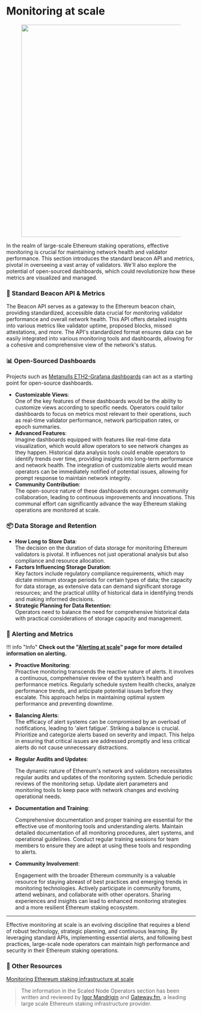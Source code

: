 # Monitoring at scale

<figure><img src="/assets/img/gitbook/image.png" alt="" width="563"><figcaption></figcaption></figure>

In the realm of large-scale Ethereum staking operations, effective monitoring is crucial for maintaining network health and validator performance. This section introduces the standard beacon API and metrics, pivotal in overseeing a vast array of validators. We'll also explore the potential of open-sourced dashboards, which could revolutionize how these metrics are visualized and managed.

### **🔢 Standard Beacon API & Metrics**

The Beacon API serves as a gateway to the Ethereum beacon chain, providing standardized, accessible data crucial for monitoring validator performance and overall network health. This API offers detailed insights into various metrics like validator uptime, proposed blocks, missed attestations, and more. The API's standardized format ensures data can be easily integrated into various monitoring tools and dashboards, allowing for a cohesive and comprehensive view of the network's status.

### **📊 Open-Sourced Dashboards**

Projects such as [Metanulls ETH2-Grafana dashboards](https://github.com/metanull-operator/eth2-grafana) can act as a starting point for open-source dashboards.

* **Customizable Views**:\
  One of the key features of these dashboards would be the ability to customize views according to specific needs. Operators could tailor dashboards to focus on metrics most relevant to their operations, such as real-time validator performance, network participation rates, or epoch summaries.
* **Advanced Features**:\
  Imagine dashboards equipped with features like real-time data visualization, which would allow operators to see network changes as they happen. Historical data analysis tools could enable operators to identify trends over time, providing insights into long-term performance and network health. The integration of customizable alerts would mean operators can be immediately notified of potential issues, allowing for prompt response to maintain network integrity.
* **Community Contribution**:\
  The open-source nature of these dashboards encourages community collaboration, leading to continuous improvements and innovations. This communal effort can significantly advance the way Ethereum staking operations are monitored at scale.

### **📦 Data Storage and Retention**

* **How Long to Store Data**:\
  The decision on the duration of data storage for monitoring Ethereum validators is pivotal. It influences not just operational analysis but also compliance and resource allocation.
* **Factors Influencing Storage Duration**:\
  Key factors include regulatory compliance requirements, which may dictate minimum storage periods for certain types of data; the capacity for data storage, as extensive data can demand significant storage resources; and the practical utility of historical data in identifying trends and making informed decisions.
* **Strategic Planning for Data Retention**:\
  Operators need to balance the need for comprehensive historical data with practical considerations of storage capacity and management.

### &#x20;**🔔 Alerting and Metrics**

!!! info "Info"
    **Check out the "**[**Alerting at scale**](../../scaled-node-operators/alerting-at-scale)**" page for more detailed information on alerting.**


* **Proactive Monitoring**:\
  Proactive monitoring transcends the reactive nature of alerts. It involves a continuous, comprehensive review of the system’s health and performance metrics. Regularly schedule system health checks, analyze performance trends, and anticipate potential issues before they escalate. This approach helps in maintaining optimal system performance and preventing downtime.
* **Balancing Alerts**:\
  The efficacy of alert systems can be compromised by an overload of notifications, leading to 'alert fatigue'. Striking a balance is crucial. Prioritize and categorize alerts based on severity and impact. This helps in ensuring that critical issues are addressed promptly and less critical alerts do not cause unnecessary distractions.
*   **Regular Audits and Updates**:

    The dynamic nature of Ethereum's network and validators necessitates regular audits and updates of the monitoring system. Schedule periodic reviews of the monitoring setup. Update alert parameters and monitoring tools to keep pace with network changes and evolving operational needs.
*   **Documentation and Training**:

    Comprehensive documentation and proper training are essential for the effective use of monitoring tools and understanding alerts. Maintain detailed documentation of all monitoring procedures, alert systems, and operational guidelines. Conduct regular training sessions for team members to ensure they are adept at using these tools and responding to alerts.
*   **Community Involvement**:

    Engagement with the broader Ethereum community is a valuable resource for staying abreast of best practices and emerging trends in monitoring technologies. Actively participate in community forums, attend webinars, and collaborate with other operators. Sharing experiences and insights can lead to enhanced monitoring strategies and a more resilient Ethereum staking ecosystem.

***

Effective monitoring at scale is an evolving discipline that requires a blend of robust technology, strategic planning, and continuous learning. By leveraging standard APIs, implementing essential alerts, and following best practices, large-scale node operators can maintain high performance and security in their Ethereum staking operations.

### 📖 Other Resources

<div class="grid">
  <a href="https://www.kiln.fi/post/monitoring-ethereum-staking-infrastructure-at-scale" class="card">Monitoring Ethereum staking infrastructure at scale</a>
</div>

> <img src="/assets/img/gitbook/image (108).png" alt="" data-size="line">The information in the Scaled Node Operators section has been written and reviewed by [Igor Mandrigin](https://x.com/mandrigin) and [Gateway.fm](https://gateway.fm), a leading large scale Ethereum staking infrastructure provider.
